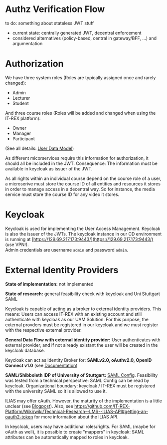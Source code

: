# Authz Verification Flow

to do: something about stateless JWT stuff
* current state: centrally generated JWT, decentral enforcement
* considered alternatives (policy-based, central in gateway/BFF, ...) and argumentation

# Authorization

We have three system roles (Roles are typically assigned once and rarely changed):
* Admin
* Lecturer
* Student

And three course roles (Roles will be added and changed when using the IT-REX platform):
* Owner
* Manager
* Participant

(See all details: [User Data Model](Application-Architecture--Data-Model--User))

As different micorservices require this information for authorization, it should all be included in the JWT. Consequence: The information must be available in keycloak as issuer of the JWT.

As all rights within an individual course depend on the course role of a user, a microserive must store the course ID of all entities and resources it stores in order to manage access in a decentral way. So for instance, the media service must store the course ID for any video it stores.

# Keycloak

Keycloak is used for implementing the User Access Management. Keycloak is also the issuer of the JWTs.
The keycloak instance in our CD environment is running at [https://129.69.217.173:9443/](https://129.69.217.173:9443/) (use VPN!).  
Admin credentials are username `admin` and password `admin`.

# External Identity Providers

**State of implementation:** not implemented

**State of research:** general feasibility check with keycloak and Uni Stuttgart SAML

Keycloak is capable of acting as a broker to external identity providers. This means: Users can access IT-REX with an existing account and still authenticate with keycloak as our UAM Solution. For this purpose, the external provders must be registered in our keycloak and we must register with the respective external provider.

**General Data Flow with external identity provider:** User authenticates with external provider, and if not already existant the user will be created in the keycloak database.


Keycloak can act as Identity Broker for: **SAMLv2.0, oAuthv2.0, OpenID Connect v1.0** (see [Documentation](https://www.keycloak.org/docs/latest/server_admin/index.html#_identity_broker))

**SAML/Shibboleth IDP of University of Stuttgart:** [SAML Config](https://idp.uni-stuttgart.de/idp/shibboleth). Feasibility was tested from a technical perspective: SAML Config can be read by keycloak. Organizational boundary: keycloak / IT-REX must be registered with the university SAML so it is allowed to use it.

ILIAS may offer oAuth. However, the maturity of the implementation is a little unclear (see [Blogpost](https://docu.ilias.de/goto_docu_wiki_wpage_3521_1357.html)). Also, see https://github.com/IT-REX-Platform/Wiki/wiki/Technical-Research--LMS--ILIAS-API#getting-an-oauth2-token for more information about the ILIAS API.

In keycloak, users may have additional roles/rights. For SAML (maybe for oAuth as well), it is possible to create "mappers" in keycloak: SAML attributes can be automatically mapped to roles in keycloak. 
